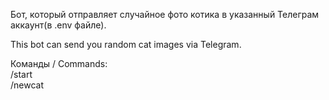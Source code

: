 Бот, который отправляет случайное фото котика в указанный Телеграм аккаунт(в .env файле).

This bot can send you random cat images via Telegram.

Команды / Commands:  
/start  
/newcat
